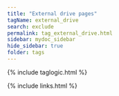 ```yaml
---
title: "External drive pages"
tagName: external_drive
search: exclude
permalink: tag_external_drive.html
sidebar: mydoc_sidebar
hide_sidebar: true
folder: tags
---
```


{% include taglogic.html %}

{% include links.html %}
